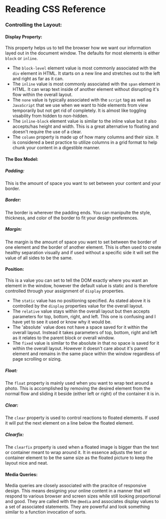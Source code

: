 # Reading CSS Reference

### Controlling the Layout:
#### Display Property:
This property helps us to tell the browser how we want our information layed out in the document window.  The defaults for most elements is either `block` or `inline`.
* The `block-level` element value is most commonly associated with the `div` element in HTML.  It starts on a new line and stretches out to the left and right as far as it can.
* The `inline` value is most commonly associated with the `span` element in HTML.  It can wrap text inside of another element without disrupting it's flow within the overall layout.
* The `none` value is typically associated with the `script` tag as well as `JavaScript` that we use when we want to hide elements from view temporarily but not get rid of completely.  It is almost like toggling visability from hidden to non-hidden.
* The `inline-block` element value is similar to the inline value but it also accepts/has height and width.  This is a great alternative to floating and doesn't require the use of a clear.
* The `column` property is made up of how many columns and their size.  It is considered a best practice to utilize columns in a grid format to help chunk your content in a digestible manner.

#### The Box Model:
##### Padding:
This is the amount of space you want to set between your content and your border.
##### Border:
The border is wherever the padding ends.  You can manipulte the style, thickness, and color of the border to fit your design preferences.
##### Margin:
The margin is the amount of space you want to set between the border of one element and the border of another element.  This is often used to create healthy separation visually and if used without a specific side it will set the value of all sides to be the same.

#### Position:
This is a value you can set to tell the DOM exactly where you want an element in the window, however the default value is static and is therefore controlled through your assignment of `display` properties.
* The `static` value has no positioning specified.  As stated above it is controlled by the `display` properties value for the overall layout.
* The `relative` value stays within the overall layout but then accepts parameters for top, bottom, right, and left.  This one is confusing and I have yet to see it used or know why it would be.
* The 'absolute` value does not have a space saved for it within the overall layout.  Instead it takes parameters of top, bottom, right and left as it relates to the parent block or overall window.
* The `fixed` value is similar to the absolute in that no space is saved for it within the overall layout.  However it doesn't care about it's parent element and remains in the same place within the window regardless of page scrolling or sizing.

##### Float:
The `float` property is mainly used when you want to wrap text around a photo.  This is accomplished by removing the desired element from the normal flow and sliding it beside (either left or right) of the container it is in.
##### Clear:
The `clear` property is used to control reactions to floated elements.  If used it will put the next element on a line below the floated element.
##### Clearfix:
The `clearfix` property is used when a floated image is bigger than the text or container meant to wrap around it.  It in essence adjusts the text or container element to be the same size as the floated picture to keep the layout nice and neat.

#### Media Queries:
Media queries are closely associated with the pracitce of responsive design.  This means designing your online content in a manner that will respond to various browser and screen sizes while still looking proportional and good.  They are called with the `@media` and associates display values to a set of associated statements.  They are powerful and look something similar to a function invocation of sorts.


